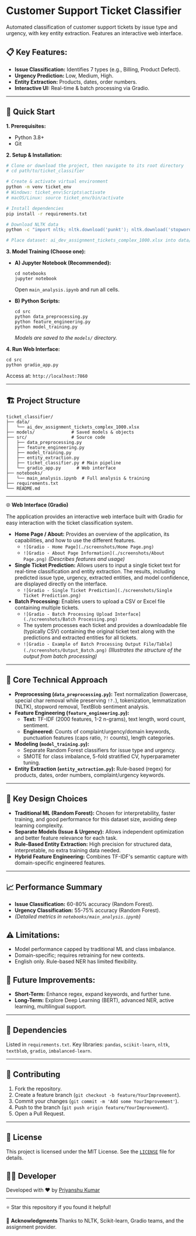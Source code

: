 # Customer Support Ticket Classifier

Automated classification of customer support tickets by issue type and urgency, with key entity extraction. Features an interactive web interface.

## 📋 **Key Features:**
*   **Issue Classification:** Identifies 7 types (e.g., Billing, Product Defect).
*   **Urgency Prediction:** Low, Medium, High.
*   **Entity Extraction:** Products, dates, order numbers.
*   **Interactive UI:** Real-time & batch processing via Gradio.

---

## 🚀 **Quick Start**

**1. Prerequisites:**
*   Python 3.8+
*   Git

**2. Setup & Installation:**
```bash
# Clone or download the project, then navigate to its root directory
# cd path/to/ticket_classifier

# Create & activate virtual environment
python -m venv ticket_env
# Windows: ticket_env\Scripts\activate
# macOS/Linux: source ticket_env/bin/activate

# Install dependencies
pip install -r requirements.txt

# Download NLTK data
python -c "import nltk; nltk.download('punkt'); nltk.download('stopwords'); nltk.download('wordnet'); nltk.download('averaged_perceptron_tagger')"

# Place dataset: ai_dev_assignment_tickets_complex_1000.xlsx into data/
```

**3. Model Training (Choose one):**

*   **A) Jupyter Notebook (Recommended):**
    ```
    cd notebooks
    jupyter notebook
    ```
    Open `main_analysis.ipynb` and run all cells.

*   **B) Python Scripts:**
    ```
    cd src
    python data_preprocessing.py
    python feature_engineering.py
    python model_training.py
    ```
    *Models are saved to the `models/` directory.*

**4. Run Web Interface:**
```
cd src
python gradio_app.py
```
Access at: `http://localhost:7860`

---

## 🏗️ **Project Structure**
```text
ticket_classifier/
├── data/
│   └── ai_dev_assignment_tickets_complex_1000.xlsx
├── models/              # Saved models & objects
├── src/                 # Source code
│   ├── data_preprocessing.py
│   ├── feature_engineering.py
│   ├── model_training.py
│   ├── entity_extraction.py
│   ├── ticket_classifier.py # Main pipeline
│   └── gradio_app.py      # Web interface
├── notebooks/
│   └── main_analysis.ipynb  # Full analysis & training
├── requirements.txt
└── README.md
```
---

🌐 **Web Interface (Gradio)**

The application provides an interactive web interface built with Gradio for easy interaction with the ticket classification system.

*   **Home Page / About:** Provides an overview of the application, its capabilities, and how to use the different features.
    *   `![Gradio - Home Page](./screenshots/Home Page.png)`
    *   `![Gradio - About Page Information](./screenshots/About Page.png)` *(Describes features and usage)*
*   **Single Ticket Prediction:** Allows users to input a single ticket text for real-time classification and entity extraction. The results, including predicted issue type, urgency, extracted entities, and model confidence, are displayed directly on the interface.
    *   `![Gradio - Single Ticket Prediction](./screenshots/Single Ticket Prediction.png)`
*   **Batch Processing:** Enables users to upload a CSV or Excel file containing multiple tickets. 
    *   `![Gradio - Batch Processing Upload Interface](./screenshots/Batch Processing.png)`
    *   The system processes each ticket and provides a downloadable file (typically CSV) containing the original ticket text along with the predictions and extracted entities for all tickets.
    *   `![Gradio - Example of Batch Processing Output File/Table](./screenshots/Output_Batch.png)` *(Illustrates the structure of the output from batch processing)*

---

## 🔧 **Core Technical Approach**

*   **Preprocessing (`data_preprocessing.py`):** Text normalization (lowercase, special char removal while preserving `!?.`), tokenization, lemmatization (NLTK), stopword removal, TextBlob sentiment analysis.
*   **Feature Engineering (`feature_engineering.py`):**
    *   **Text:** TF-IDF (2000 features, 1-2 n-grams), text length, word count, sentiment.
    *   **Engineered:** Counts of complaint/urgency/domain keywords, punctuation features (caps ratio, `?!` counts), length categories.
*   **Modeling (`model_training.py`):**
    *   Separate Random Forest classifiers for issue type and urgency.
    *   SMOTE for class imbalance, 5-fold stratified CV, hyperparameter tuning.
*   **Entity Extraction (`entity_extraction.py`):** Rule-based (regex) for products, dates, order numbers, complaint/urgency keywords.

---

## 🎯 **Key Design Choices**

*   **Traditional ML (Random Forest):** Chosen for interpretability, faster training, and good performance for this dataset size, avoiding deep learning complexity.
*   **Separate Models (Issue & Urgency):** Allows independent optimization and better feature relevance for each task.
*   **Rule-Based Entity Extraction:** High precision for structured data, interpretable, no extra training data needed.
*   **Hybrid Feature Engineering:** Combines TF-IDF's semantic capture with domain-specific engineered features.

---

## 📈 **Performance Summary**
*   **Issue Classification:** 60-80% accuracy (Random Forest).
*   **Urgency Classification:** 55-75% accuracy (Random Forest).
*   *(Detailed metrics in `notebooks/main_analysis.ipynb`)*

## ⚠️ **Limitations:**
*   Model performance capped by traditional ML and class imbalance.
*   Domain-specific; requires retraining for new contexts.
*   English only. Rule-based NER has limited flexibility.

## 🔮 **Future Improvements:**
*   **Short-Term:** Enhance regex, expand keywords,  and further tune.
*   **Long-Term:** Explore Deep Learning (BERT), advanced NER, active learning, multilingual support.

---

## 📝 **Dependencies**
Listed in `requirements.txt`. Key libraries: `pandas`, `scikit-learn`, `nltk`, `textblob`, `gradio`, `imbalanced-learn`.

---

## 🤝 **Contributing**
1.  Fork the repository.
2.  Create a feature branch (`git checkout -b feature/YourImprovement`).
3.  Commit your changes (`git commit -m 'Add some YourImprovement'`).
4.  Push to the branch (`git push origin feature/YourImprovement`).
5.  Open a Pull Request.

---

## 📄 License

This project is licensed under the MIT License. See the [`LICENSE`](LICENSE) file for details.

## 👨‍💻 Developer

Developed with ❤️ by [Priyanshu Kumar](https://github.com/SyntaxError-Natsu)

---

⭐ Star this repository if you found it helpful!


🙏 **Acknowledgments**
Thanks to NLTK, Scikit-learn, Gradio teams, and the assignment provider.
